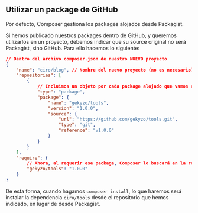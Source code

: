 ## Utilizar un package de GitHub

Por defecto, Composer gestiona los packages alojados desde Packagist.

Si hemos publicado nuestros packages dentro de GitHub, y queremos utilizarlos en un proyecto, debemos indicar que su source original no será Packagist, sino GitHub. Para ello hacemos lo siguiente:

```json
// Dentro del archivo composer.json de nuestro NUEVO proyecto
{
    "name": "ciro/blog", // Nombre del nuevo proyecto (no es necesario)
    "repositories": [
        {
            // Incluimos un objeto por cada package alojado que vamos a necesitar
            "type": "package",
            "package": {
                "name": "gekyzo/tools",
                "version": "1.0.0",
                "source": {
                    "url": "https://github.com/gekyzo/tools.git",
                    "type": "git",
                    "reference": "v1.0.0"
                }
            }
        }
    ],
    "require": {
        // Ahora, al requerir ese package, Composer lo buscará en la ruta indicada
        "gekyzo/tools": "1.0.0" 
    }
}
```

De esta forma, cuando hagamos `composer install`, lo que haremos será instalar la dependencia `ciro/tools` desde el repositorio que hemos indicado, en lugar de desde Packagist.

